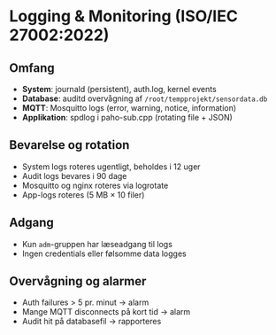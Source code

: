 # Logging & Monitoring (ISO/IEC 27002:2022)

## Omfang
- **System**: journald (persistent), auth.log, kernel events  
- **Database**: auditd overvågning af `/root/tempprojekt/sensordata.db`  
- **MQTT**: Mosquitto logs (error, warning, notice, information)  
- **Applikation**: spdlog i paho-sub.cpp (rotating file + JSON)

## Bevarelse og rotation
- System logs roteres ugentligt, beholdes i 12 uger  
- Audit logs bevares i 90 dage  
- Mosquitto og nginx roteres via logrotate  
- App-logs roteres (5 MB × 10 filer)

## Adgang
- Kun `adm`-gruppen har læseadgang til logs  
- Ingen credentials eller følsomme data logges

## Overvågning og alarmer
- Auth failures > 5 pr. minut → alarm  
- Mange MQTT disconnects på kort tid → alarm  
- Audit hit på databasefil → rapporteres
